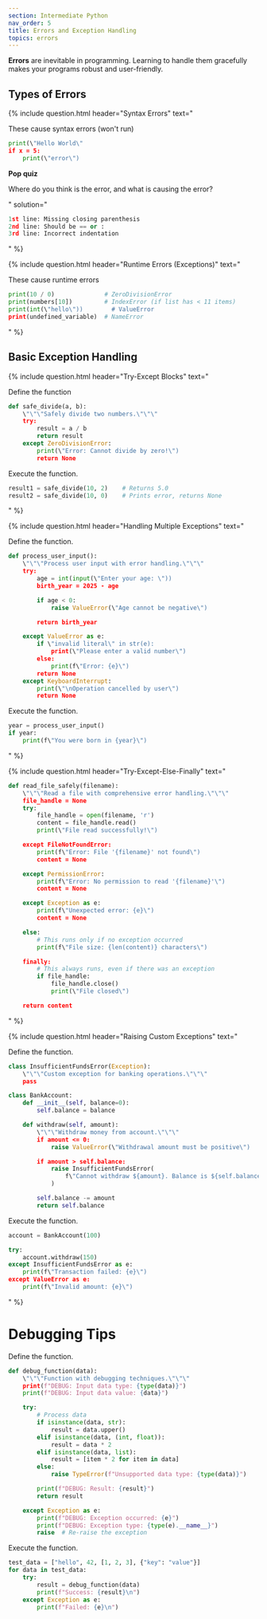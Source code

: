```yaml
---
section: Intermediate Python
nav_order: 5
title: Errors and Exception Handling
topics: errors
---
```


**Errors** are inevitable in programming. Learning to handle them gracefully makes your programs robust and user-friendly.

## Types of Errors

{% include question.html header="Syntax Errors" text="

These cause syntax errors (won't run)

```python
print(\"Hello World\"
if x = 5:
    print(\"error\")
```

**Pop quiz**

Where do you think is the error, and what is causing the error?

" solution="

```python
1st line: Missing closing parenthesis
2nd line: Should be == or :
3rd line: Incorrect indentation
```
" %}

{% include question.html header="Runtime Errors (Exceptions)" text="

These cause runtime errors

```python
print(10 / 0)              # ZeroDivisionError
print(numbers[10])         # IndexError (if list has < 11 items)
print(int(\"hello\"))        # ValueError
print(undefined_variable)  # NameError
```
" %}

## Basic Exception Handling

{% include question.html header="Try-Except Blocks" text="

Define the function

```python
def safe_divide(a, b):
    \"\"\"Safely divide two numbers.\"\"\"
    try:
        result = a / b
        return result
    except ZeroDivisionError:
        print(\"Error: Cannot divide by zero!\")
        return None
```

Execute the function.

```python
result1 = safe_divide(10, 2)    # Returns 5.0
result2 = safe_divide(10, 0)    # Prints error, returns None
```
" %}

{% include question.html header="Handling Multiple Exceptions" text="

Define the function.

```python
def process_user_input():
    \"\"\"Process user input with error handling.\"\"\"
    try:
        age = int(input(\"Enter your age: \"))
        birth_year = 2025 - age

        if age < 0:
            raise ValueError(\"Age cannot be negative\")

        return birth_year

    except ValueError as e:
        if \"invalid literal\" in str(e):
            print(\"Please enter a valid number\")
        else:
            print(f\"Error: {e}\")
        return None
    except KeyboardInterrupt:
        print(\"\nOperation cancelled by user\")
        return None
```

Execute the function.

```python
year = process_user_input()
if year:
    print(f\"You were born in {year}\")
```
" %}

{% include question.html header="Try-Except-Else-Finally" text="

```python
def read_file_safely(filename):
    \"\"\"Read a file with comprehensive error handling.\"\"\"
    file_handle = None
    try:
        file_handle = open(filename, 'r')
        content = file_handle.read()
        print(\"File read successfully!\")

    except FileNotFoundError:
        print(f\"Error: File '{filename}' not found\")
        content = None

    except PermissionError:
        print(f\"Error: No permission to read '{filename}'\")
        content = None

    except Exception as e:
        print(f\"Unexpected error: {e}\")
        content = None

    else:
        # This runs only if no exception occurred
        print(f\"File size: {len(content)} characters\")

    finally:
        # This always runs, even if there was an exception
        if file_handle:
            file_handle.close()
            print(\"File closed\")

    return content
```
" %}

{% include question.html header="Raising Custom Exceptions" text="

Define the function.

```python
class InsufficientFundsError(Exception):
    \"\"\"Custom exception for banking operations.\"\"\"
    pass

class BankAccount:
    def __init__(self, balance=0):
        self.balance = balance

    def withdraw(self, amount):
        \"\"\"Withdraw money from account.\"\"\"
        if amount <= 0:
            raise ValueError(\"Withdrawal amount must be positive\")

        if amount > self.balance:
            raise InsufficientFundsError(
                f\"Cannot withdraw ${amount}. Balance is ${self.balance}\"
            )

        self.balance -= amount
        return self.balance

```

Execute the function.

```python
account = BankAccount(100)

try:
    account.withdraw(150)
except InsufficientFundsError as e:
    print(f\"Transaction failed: {e}\")
except ValueError as e:
    print(f\"Invalid amount: {e}\")
```
" %}

# Debugging Tips

Define the function.

```python
def debug_function(data):
    \"\"\"Function with debugging techniques.\"\"\"
    print(f"DEBUG: Input data type: {type(data)}")
    print(f"DEBUG: Input data value: {data}")

    try:
        # Process data
        if isinstance(data, str):
            result = data.upper()
        elif isinstance(data, (int, float)):
            result = data * 2
        elif isinstance(data, list):
            result = [item * 2 for item in data]
        else:
            raise TypeError(f"Unsupported data type: {type(data)}")

        print(f"DEBUG: Result: {result}")
        return result

    except Exception as e:
        print(f"DEBUG: Exception occurred: {e}")
        print(f"DEBUG: Exception type: {type(e).__name__}")
        raise  # Re-raise the exception
```

Execute the function.

```python
test_data = ["hello", 42, [1, 2, 3], {"key": "value"}]
for data in test_data:
    try:
        result = debug_function(data)
        print(f"Success: {result}\n")
    except Exception as e:
        print(f"Failed: {e}\n")
```
